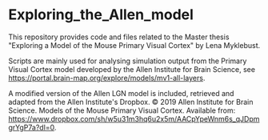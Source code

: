 # Exploring_the_Allen_model

This repository provides code and files related to the Master thesis "Exploring a Model of the Mouse Primary Visual Cortex" by Lena Myklebust.

Scripts are mainly used for analysing simulation output from the Primary Visual Cortex model developed by the Allen Institute for Brain Science, see https://portal.brain-map.org/explore/models/mv1-all-layers.

A modified version of the Allen LGN model is included, retrieved and adapted from the Allen Institute's Dropbox. 
© 2019 Allen Institute for Brain Science. Models of the Mouse Primary Visual Cortex. Available from: https://www.dropbox.com/sh/w5u31m3hq6u2x5m/AACpYpeWnm6s_qJDpmgrYgP7a?dl=0.
